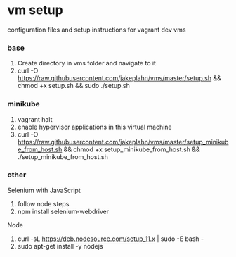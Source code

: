 # vm setup
configuration files and setup instructions for vagrant dev vms
### base
1. Create directory in vms folder and navigate to it
1. curl -O https://raw.githubusercontent.com/jakeplahn/vms/master/setup.sh && chmod +x setup.sh && sudo ./setup.sh

### minikube
1. vagrant halt
1. enable hypervisor applications in this virtual machine
1. curl -O https://raw.githubusercontent.com/jakeplahn/vms/master/setup_minikube_from_host.sh && chmod +x setup_minikube_from_host.sh && ./setup_minikube_from_host.sh

### other
Selenium with JavaScript
1. follow node steps
1. npm install selenium-webdriver

Node
1. curl -sL https://deb.nodesource.com/setup_11.x | sudo -E bash -
1. sudo apt-get install -y nodejs

